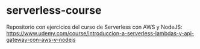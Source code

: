 # serverless-course
Repositorio con ejercicios del curso de Serverless con AWS y NodeJS: https://www.udemy.com/course/introduccion-a-serverless-lambdas-y-api-gateway-con-aws-y-nodejs
